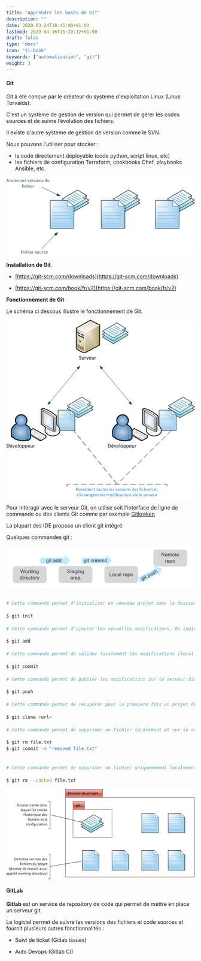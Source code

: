 ```yaml
---
title: "Apprendre les bases de GIT"
description: ""
date: 2020-03-24T10:45:00+01:00
lastmod: 2020-04-16T15:20:12+01:00
draft: false
type: "docs"
icon: "ti-book"
keywords: ["automatisation", "git"]
weight: 3
---
```



#### **Git**

Git à été conçue par le créateur du systeme d'exploitation Linux (Linus Torvalds).

C'est un système de gestion de version qui permet de gérer les codes sources et de suivre l’évolution des fichiers.

Il existe d'autre systeme de gestion de version comme le SVN.

Nous pouvons l'utiliser pour stocker :

- le code directement déployable (code python, script linux, etc)
- les fichiers de configuration Terraform, cookbooks Chef, playbooks Ansible, etc.

![git](git.png)


**Installation de Git**


- [https://git-scm.com/downloads](https://git-scm.com/downloads)

- [https://git-scm.com/book/fr/v2](https://git-scm.com/book/fr/v2)


**Fonctionnement de Git**

Le schéma ci dessous illustre le fonctionnement de Git.

![](git_overview.png)

Pour interagir avec le serveur Git, on utilise soit l'interface de ligne de commande ou des clients Git comme par exemple [Gitkraken](https://www.gitkraken.com/)

La plupart des IDE propose un client git intégré.

Quelques commandes git :

![](git_workflow.png)

```sh

# Cette commande permet d'initialiser un nouveau projet dans le dossier courant

$ git init

# Cette commande permet d'ajouter les nouvelles modifications. On indique explicitement à git de prendre en compte les nouvelles modifications.

$ git add

# Cette commande permet de valider localement les modifications (local repository)

$ git commit

# Cette commande permet de publier les modifications sur le serveur distant (remote repository)

$ git push

# Cette commande permet de récupérer pour la premiere fois un projet déja existant sur le serveur distant

$ git clone <url>

# Cette commande permet de supprimer un fichier localement et sur le serveur distant 

$ git rm file.txt
$ git commit -m "removed file.txt"


# Cette commande permet de supprimer un fichier uniquemement localement 

$ git rm --cached file.txt

```

![](git_folders.png)


#### **GitLab**


**Gitlab** est un service de repository de code qui permet de mettre en place un serveur git.

Le logiciel permet de suivre les versions des fichiers et code sources et fournit plusieurs autres fonctionnalités :

* Suivi de ticket (Gitlab issues)

* Auto Devops (Gitlab CI)